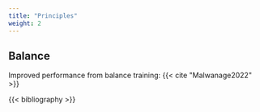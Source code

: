 ```yaml
---
title: "Principles"
weight: 2
---
```



## Balance

Improved performance from balance training:
{{< cite "Malwanage2022" >}}

{{< bibliography >}}
